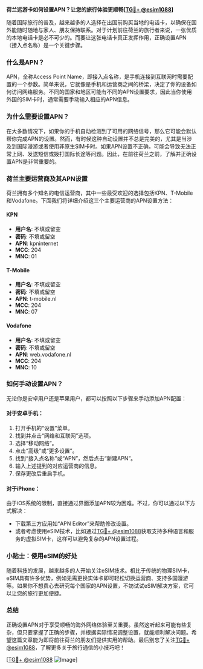**荷兰远游卡如何设置APN？让您的旅行体验更顺畅[[TG💪+ @esim1088](https://t.me/s/esim1088)]**

随着国际旅行的普及，越来越多的人选择在出国前购买当地的电话卡，以确保在国外能随时随地与家人、朋友保持联系。对于计划前往荷兰的旅行者来说，一张优质的本地电话卡是必不可少的。而要让这张电话卡真正发挥作用，正确设置APN（接入点名称）是一个关键步骤。

### 什么是APN？

APN，全称Access Point Name，即接入点名称，是手机连接到互联网时需要配置的一个参数。简单来说，它就像是手机和运营商之间的桥梁，决定了你的设备如何访问网络服务。不同的国家和地区可能有不同的APN设置要求，因此当你使用外国的SIM卡时，通常需要手动输入相应的APN信息。

### 为什么需要设置APN？

在大多数情况下，如果你的手机自动检测到了可用的网络信号，那么它可能会默认帮你完成APN的设置。然而，有时候这种自动设置并不总是完美的，尤其是当涉及到国际漫游或者使用非原生SIM卡时。如果APN设置不正确，可能会导致无法正常上网、发送短信或拨打国际长途等问题。因此，在前往荷兰之前，了解并正确设置APN是非常重要的。

### 荷兰主要运营商及其APN设置

荷兰拥有多个知名的电信运营商，其中一些最受欢迎的选择包括KPN、T-Mobile和Vodafone。下面我们将详细介绍这三个主要运营商的APN设置方法：

#### KPN
- **用户名**: 不填或留空
- **密码**: 不填或留空
- **APN**: kpninternet
- **MCC**: 204
- **MNC**: 01

#### T-Mobile
- **用户名**: 不填或留空
- **密码**: 不填或留空
- **APN**: t-mobile.nl
- **MCC**: 204
- **MNC**: 07

#### Vodafone
- **用户名**: 不填或留空
- **密码**: 不填或留空
- **APN**: web.vodafone.nl
- **MCC**: 204
- **MNC**: 10

### 如何手动设置APN？

无论你是安卓用户还是苹果用户，都可以按照以下步骤来手动添加APN配置：

#### 对于安卓手机：
1. 打开手机的“设置”菜单。
2. 找到并点击“网络和互联网”选项。
3. 选择“移动网络”。
4. 点击“高级”或“更多设置”。
5. 找到“接入点名称”或“APN”，然后点击“新建APN”。
6. 输入上述提到的对应运营商的信息。
7. 保存更改后重启手机。

#### 对于iPhone：
由于iOS系统的限制，直接通过界面添加APN较为困难。不过，你可以通过以下方式解决：
- 下载第三方应用如“APN Editor”来帮助修改设置。
- 或者考虑使用eSIM技术，比如通过[TG💪+ @esim1088](https://t.me/s/esim1088)获取支持多种语言和服务的虚拟SIM卡，这样可以避免复杂的APN设置过程。

### 小贴士：使用eSIM的好处

随着科技的发展，越来越多的人开始关注eSIM技术。相比于传统的物理SIM卡，eSIM具有许多优势，例如无需更换实体卡即可轻松切换运营商、支持多国漫游等。如果你不想费心去研究每个国家的APN设置，不妨试试eSIM解决方案，它可以让您的旅行更加便捷。

### 总结

正确设置APN对于享受顺畅的海外网络体验至关重要。虽然这听起来可能有些复杂，但只要掌握了正确的步骤，并根据实际情况调整设置，就能顺利解决问题。希望这篇文章能为即将前往荷兰的朋友们提供实用的帮助。最后别忘了关注[TG💪+ @esim1088](https://t.me/s/esim1088)，了解更多关于旅行通信的小技巧吧！

[[TG💪+ @esim1088](https://t.me/s/esim1088) ![Image](https://i.postimg.cc/4NQfJmqS/Snipaste-2025-05-13-00-14-12.png)]